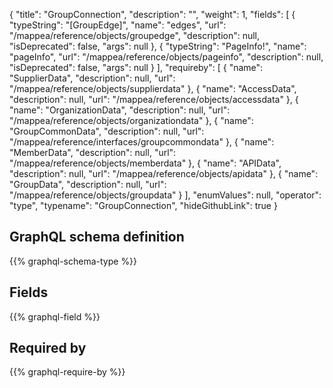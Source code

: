 {
  "title": "GroupConnection",
  "description": "",
  "weight": 1,
  "fields": [
    {
      "typeString": "[GroupEdge]",
      "name": "edges",
      "url": "/mappea/reference/objects/groupedge",
      "description": null,
      "isDeprecated": false,
      "args": null
    },
    {
      "typeString": "PageInfo!",
      "name": "pageInfo",
      "url": "/mappea/reference/objects/pageinfo",
      "description": null,
      "isDeprecated": false,
      "args": null
    }
  ],
  "requireby": [
    {
      "name": "SupplierData",
      "description": null,
      "url": "/mappea/reference/objects/supplierdata"
    },
    {
      "name": "AccessData",
      "description": null,
      "url": "/mappea/reference/objects/accessdata"
    },
    {
      "name": "OrganizationData",
      "description": null,
      "url": "/mappea/reference/objects/organizationdata"
    },
    {
      "name": "GroupCommonData",
      "description": null,
      "url": "/mappea/reference/interfaces/groupcommondata"
    },
    {
      "name": "MemberData",
      "description": null,
      "url": "/mappea/reference/objects/memberdata"
    },
    {
      "name": "APIData",
      "description": null,
      "url": "/mappea/reference/objects/apidata"
    },
    {
      "name": "GroupData",
      "description": null,
      "url": "/mappea/reference/objects/groupdata"
    }
  ],
  "enumValues": null,
  "operator": "type",
  "typename": "GroupConnection",
  "hideGithubLink": true
}
## GraphQL schema definition

{{% graphql-schema-type %}}

## Fields

{{% graphql-field %}}

## Required by

{{% graphql-require-by %}}
